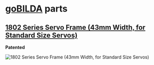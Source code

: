 # [goBILDA](https://www.gobilda.com/) parts
## [1802 Series Servo Frame (43mm Width, for Standard Size Servos)](https://www.gobilda.com/1802-series-servo-frame-43mm-width-for-standard-size-servos/)

**Patented**

<img alt='1802 Series Servo Frame (43mm Width, for Standard Size Servos)' src='../../../generated_files/parts/gobilda/structure-mount-servo-43mm-std.svg'/>
